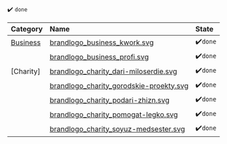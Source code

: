 :heavy_check_mark: `done` 

| **Category** | **Name** | **State** |
|:-----|:---------------|:---|
|[Business](/assets/Business)|[brandlogo_business_kwork.svg](/assets/Business/brandlogo_business_kwork.svg)|:heavy_check_mark:`done`|
|     |[brandlogo_business_profi.svg](/assets/Business/brandlogo_business_profi.svg)|:heavy_check_mark:`done`|
|[Charity]|[brandlogo_charity_dari-miloserdie.svg](/assets/Charity/brandlogo_charity_dari-miloserdie.svg)|:heavy_check_mark:`done`|
|     |[brandlogo_charity_gorodskie-proekty.svg](/assets/Charity/brandlogo_charity_gorodskie-proekty.svg)|:heavy_check_mark:`done`|
|     |[brandlogo_charity_podari-zhizn.svg](/assets/Charity/brandlogo_charity_podari-zhizn.svg)|:heavy_check_mark:`done`|
|     |[brandlogo_charity_pomogat-legko.svg](/assets/Charity/brandlogo_charity_pomogat-legko.svg)|:heavy_check_mark:`done`|
|     |[brandlogo_charity_soyuz-medsester.svg](/assets/Charity/brandlogo_charity_soyuz-medsester.svg)|:heavy_check_mark:`done`|
